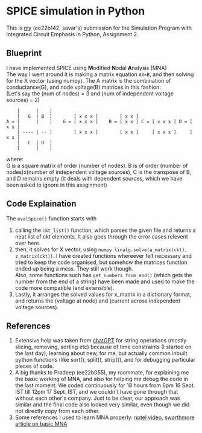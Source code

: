 # SPICE simulation in Python

This is [my](https://github.com/savar95x/) (ee22b142, savar's) submission for the Simulation Program with Integrated Circuit Emphasis in Python, Assignment 2.

## Blueprint
I have implemented SPICE using <b>M</b>odified <b>N</b>odal <b>A</b>nalysis (MNA)<br>
The way I went around it is making a matrix equation `AX=B`, and then solving for the X vector (using numpy).
The A matrix is the combination of conductance(G), and node voltage(B) matrices in this fashion:<br>
(Let's say the (num of nodes) = 3 and (num of independent voltage sources) = 2)

        [      |    ]                   
        [   G  | B  ]        [ x x x ]        [ x x ]
    A = [      |    ]    G = [ x x x ]    B = [ x x ] C = [ x x x ] D = [ x x ]
        [ ---- | -- ]        [ x x x ]        [ x x ]     [ x x x ]     [ x x ]
        [   C  | D  ]                    
        [      |    ]                    

where:<br>
G is a square matrix of order (number of nodes). B is of order (number of nodes)x(number of independent voltage sources), C is the transpose of B, and D remains empty (it deals with dependent sources, which we have been asked to ignore in this assginment)

## Code Explaination
The `evalSpice()` function starts with
1. calling the `ckt_list()` function, which parses the given file and returns a neat list of ckt elements. It also goes through the error cases relevent over here.
2. then, it solves for X vector, using `numpy.linalg.solve(a_matrix(ckt), z_matrix(ckt))`. I have created functions whereever felt necessary and tried to keep the code organised, but somehow the matrices function ended up being a mess. They still work though.<br>
Also, some functions such has `get_numbers_from_end()` (which gets the number from the end of a string) have been made and used to make the code more compatible (and extensible).
3. Lastly, it arranges the solved values for x_matrix in a dictionary format, and returns the (voltage at node) and (current across independent voltage sources).

## References
1. Extensive help was taken from [chatGPT](https://chat.openai.com) for string operations (mostly slicing, removing, sorting etc) because of time constraints (I started on the last day), learning about new, for me, but actually common inbuilt python functions (like sort(), split(), strip()), and for debugging particular pieces of code.
2. A big thanks to Pradeep (ee22b055), my roommate, for explaining me the basic working of MNA, and also for helping me debug the code in the last moment. We coded continuously for 18 hours from 6pm 16 Sept. IST till 12pm 17 Sept. IST, and we couldn't have gone through that without each other's company. Just to be clear, our approach was similar and the final code also looked very similar, even though we did not directly copy from each other.
3. Some references I used to learn MNA properly: [nptel video](https://www.youtube.com/watch?v=BQKVCrJfp9E), [swarthmore article on basic MNA](https://lpsa.swarthmore.edu/Systems/Electrical/mna/MNA2.html)
